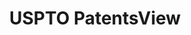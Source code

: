 ---
bigquery: https://console.cloud.google.com/bigquery?p=patents-public-data&d=patentsview&page=dataset
citation: Attribution should be given to PatentsView for use, distribution, or derivative
  works.
code: https://github.com/CSSIP-AIR/PatentsView-Code-Snippets/
contributors: USPTO
cost: None
description: 'PatentsView includes US patent data including raw data (summaries, applications,
  pregrant applications), disambugations of inventors and assignees, and inventor
  gender estimates.  Also foreign priority data, # of figures and sheets, and government
  interest statements.'
documentation: https://patentsview.org/query/builder-faqs
last_edit: 04/06/2022, 07:53:58
location: https://patentsview.org/
maintained_by: USPTO
record_creation_timestamp: 12/2/2020 17:20:46
schema_fields:
- disclaimer_date
- disamb_assignee_id_20190820
- text
- state_fips
- disamb_assignee_id_20191231
- disamb_inventor_id_20191008
- disamb_assignee_id_20181127
- disamb_inventor_id_20180528
- symbol_position
- rel_id
- subclass_id
- contract_award_number
- designation
- disamb_inventor_id_20200630
- organization_id
- gi_statement
- disamb_assignee_id_20191008
- term_disclaimer
- lapse_of_patent
- subsection_id
- classification_status
- state
- male
- action_date
- doc_type
- role
- classification_value
- main_group
- name_last
- disamb_inventor_id_20190820
- id
- longitude
- filename
- level_one
- name
- county
- dependent
- application_id
- sector_title
- mainclass_id
- subgroup_id
- disamb_inventor_id_20181127
- deceased
- classification_level
- lawyer_id
- kind
- f371_date
- group
- disamb_inventor_id_20191231
- level_three
- term_grant
- group_id
- section
- number
- disamb_inventor_id_20171226
- variety
- patent_id
- assignee_id
- num_figures
- num_sheets
- series_code
- length
- disamb_inventor_id_20170808
- relkind
- rawlocation_id
- category_id
- disamb_inventor_id_20200331
- location_id
- latlong
- num
- organization
- num_claims
- disamb_assignee_id_20200929
- county_fips
- disamb_inventor_id_20190312
- fname
- classification_data_source
- name_first
- lname
- uuid
- disamb_assignee_id_20200630
- latin_name
- subgroup
- citation_id
- applicant_type
- type
- _371_date
- publication_number
- rawinventor_id
- f102_date
- term_extension
- attribution_status
- subcategory_id
- ipc_version_indicator
- disamb_inventor_id_20171003
- exemplary
- level_two
- title
- rawassignee_id
- disamb_assignee_id_20200331
- country
- disamb_inventor_id_20201229
- latitude
- reldocno
- ipc_class
- doctype
- field_title
- male_flag
- sequence
- withdrawn
- disamb_inventor_id_20170307
- category
- country_transformed
- section_id
- disamb_assignee_id_20190312
- subclass
- _102_date
- field_id
- status
- inventor_id
- date
- city
- rule_47
- abstract
- disamb_inventor_id_20200929
shortname: patentsview
tags:
- disambiguation
- United States
- gender
terms_of_use: Creative Commons Attribution 4.0 International License.
timeframe: 1963-1999
title: USPTO PatentsView
uuid: cf1780b1-e265-4e49-8d1d-83b9cfe0fd9a
---